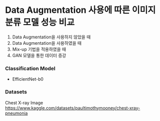# Data Augmentation 사용에 따른 이미지 분류 모델 성능 비교

1. Data Augmentation을 사용하지 않았을 때
2. Data Augmentation을 사용하였을 때
3. Mix-up 기법을 적용하였을 때
4. GAN 모델을 통한 데이터 증강


### Classification Model
- EfficientNet-b0

### Datasets
Chest X-ray Image
https://www.kaggle.com/datasets/paultimothymooney/chest-xray-pneumonia

